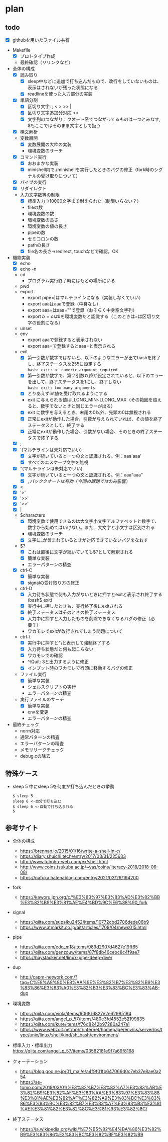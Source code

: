 # plan

## todo

- [x] githubを用いたファイル共有
- Makefile
  - [x] プロトタイプ作成
  - 最終確認（リリンクなど）
- 全体の構成
  - [x] 読み取り
    - [x] sleep中などに追加で打ち込んだもので、改行をしていないものは、表示はされないが残った状態になる
    - [x] readlineを使った入力部分の実装
  - [x] 単語分割
    - [x] 区切り文字: ; < > >> |
    - [x] 区切り文字追加分対応 <<
    - [x] 文字列のつながり：クオート系でつながってるものは一つとみなす, $もここではそのまま文字として扱う
  - [x] 構文解析
  - 変数展開
    - [x] 変数展開の大枠の実装
    - 環境変数のサーチ
  - [x] コマンド実行
    - [x] おおまかな実装
    - [x] minishell内で./minishellを実行したときのバグの修正（fork時のシグナルの受け取りについて）
  - [x] パイプの実行
  - [x] リダイレクト
  - 入力文字数等の制限
    - [x] 標準入力→10000文字まで耐えられた（制限いらない？）
    - fileの数
    - 環境変数の数
    - 環境変数の長さ
    - 環境変数の値の長さ
    - pipeの数
    - セミコロンの数
    - pathの長さ
    - [x] file名の長さ→redirect, touchなどで確認。OK
- 機能実装
  - [x] echo
  - [x] echo -n
  - cd
    - プログラム実行終了時にはもとの場所にいる
  - pwd
  - export
    - export pipe=|はマルチラインになる（実装しなくていい）
    - export aaaはaaaで登録（中身なし）
    - export aaa=はaaa=""で登録（おそらく中身空文字列）
    - export $b=cは$bを環境変数だと認識する（このときは=は区切り文字の役割になる）
  - unset
  - env
    - export aaaで登録すると表示されない
    - export aaa=で登録するとaaa=と表示される
  - exit
    - [x] 第一引数が数字ではないと、以下のようなエラーが出てbashを終了し、終了ステータスを255に設定する  
    `bash: exit: a: numeric argument required`
    - [x] 第一引数が数字で、第２引数以降が設定されていると、以下のエラーを出して、終了ステータスを1にし、終了しない  
    `bash: exit: too many arguments`
    - [x] とりあえずint値を受け取れるようにする
    - exit に与えられる値はLLONG_MIN~LLONG_MAX（その範囲を超えると、数字でないときと同じエラーが出る）
    - [x] exit に数字を与えるとき、末尾の0以外、先頭の0は無視される
    - [x] 正常にexitが動作した場合、引数が与えられていれば、その値を終了ステータスとして、終了する
    - [x] 正常にexitが動作した場合、引数がない場合、そのときの終了ステータスで終了する
  - [x] ;
  - [x] '(マルチラインは未対応でいい)
    - [x] 文字が続いていると一つの文と認識される。例：aaa'aaa'
    - [x] すべてのエスケープ文字を無視
  - [x] "(マルチラインは未対応でいい)
    - [x] 文字が続いていると一つの文と認識される。例：aaa"aaa"
    - [x] $, \, バッククオートは有効（今回の課題では$のみ影響）
  - [x] <
  - [x] '>'
  - [x] '>>'
  - [x] '<<'
  - [x] |
  - $characters
    - [x] 環境変数で使用できるのは大文字小文字アルファベットと数字で、数字から始めてはいけない。また、大文字と小文字は区別される
    - 環境変数のサーチ
    - [x] 文字に_が含まれているときが対応できていないバグをなおす
  - $?
    - [x] これは直後に文字が続いていても$?として解釈される
    - [x] 簡単な実装
    - エラーパターンの精査
  - [x] ctrl-C
    - [x] 簡単な実装
    - [x] signalの受け取り方の修正
  - ctrl-D
    - [x] 入力待ち状態で何も入力がないときに押すとexitと表示され終了する(bash$ exit)
    - [x] 実行中に押したときも、実行終了後にexitされる
    - [x] 終了ステータスはそのときの終了ステータス
    - [x] 入力中に押すと入力したものを削除できなくなるバグの修正（必要？）
    - ワカモレでexitが改行されてしまう問題について
  - ctrl-\
    - [x] 実行中に押すと^\と表示して強制終了する
    - [x] 入力待ち状態だと何も起こらない
    - [x] ワカモレでの確認
    - ^\Quit: 3と出力するように修正
    - [x] インプット時のワカモレで行頭に移動するバグの修正
  - ファイル実行
    - [x] 簡単な実装
    - シェルスクリプトの実行
    - エラーパターンの精査
  - 実行ファイルのサーチ
    - [x] 簡単な実装
    - envを変更
    - エラーパターンの精査
- 最終チェック
  - norm対応
  - 通常パターンの精査
  - エラーパターンの精査
  - メモリリークチェック
  - debug.cの除去

## 特殊ケース
  - sleep 5 中にsleep 5を何度か打ち込んだときの挙動  
    ```
    $ sleep 5
    sleep 6 <-自分で打ち込む
    $ sleep 6 <-自動で打ち込まれる
    $
    ```


## 参考サイト

- 全体の構成
  - https://brennan.io/2015/01/16/write-a-shell-in-c/
  - https://diary.shuichi.tech/entry/2017/03/31/225633
  - http://www.tohoho-web.com/ex/shell.html
  - http://www.coins.tsukuba.ac.jp/~yas/coins/literacy-2018/2018-06-08/
  - https://nafuka.hatenablog.com/entry/2021/03/29/194200

- fork
  - https://kaworu.jpn.org/c/%E3%83%97%E3%83%AD%E3%82%BB%E3%82%B9%E3%81%AE%E4%BD%9C%E6%88%90_fork

- signal
  - https://qiita.com/supaiku2452/items/10772cbd2706dede06b9
  - https://www.atmarkit.co.jp/ait/articles/1708/04/news015.html

- pipe
  - https://qiita.com/edo_m18/items/989d2907d4627e19ff65
  - https://qiita.com/genzouw/items/87f8db46cebc8c4f9ae7
  - https://haystacker.net/linux-pipe-deep-dive/

- dup
  - http://capm-network.com/?tag=C%E8%A8%80%E8%AA%9E%E3%82%B7%E3%82%B9%E3%83%86%E3%83%A0%E3%82%B3%E3%83%BC%E3%83%AB-dup

- 環境変数
  - https://qiita.com/viola/items/606816827e2e62995194
  - https://qiita.com/angel_p_57/items/480e3fd4552e52199835
  - https://qiita.com/kure/items/f76d8242b97280a247a1
  - https://www.webzoit.net/hp/it/internet/homepage/env/cs/server/os/type/unix/linux/shell/kind/sh_bash/environment/

- 標準入力・標準出力
  https://qiita.com/angel_p_57/items/03582181e9f7a69f8168

- クォーテーション
  - https://blog.goo.ne.jp/01_mai/e/a4f9f01fb647066d0c7eb37e8ae0a254
  - https://se-tomo.com/2019/03/01/%E3%82%B7%E3%82%A7%E3%83%AB%E3%82%B9%E3%82%AF%E3%83%AA%E3%83%97%E3%83%88%E3%81%AE%E3%82%AF%E3%82%A9%E3%83%BC%E3%83%86%E3%83%BC%E3%82%B7%E3%83%A7%E3%83%B3%E3%81%AE%E3%81%82%E3%82%8C%E3%81%93%E3%82%8C/

- 終了ステータス
  - https://ja.wikipedia.org/wiki/%E7%B5%82%E4%BA%86%E3%82%B9%E3%83%86%E3%83%BC%E3%82%BF%E3%82%B9
